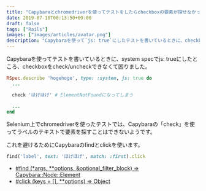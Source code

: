 ```yaml
---
title: "Capybaraとchromedriverを使ってテストをしたらcheckboxの要素が探せなかった"
date: 2019-07-10T00:13:50+09:00
draft: false
tags: ["Rails"]
images: ["images/articles/avatar.png"]
description: "Capybaraを使って`js: true`にしたテストを書いているときに、checkboxがチェックできずにハマりました。Selenium上でchromdrverを使ったテストでは、Capybaraの「check」を使ってラベルのテキストで要素を探すことはできないようで、ElementNotFoundになってしまいます。これを避けるための書き方を紹介します。"
---
```


Capybaraを使ってテストを書いているときに、system specでjs: trueにしたところ、checkboxをcheck/uncheckできなくて困りました。

```ruby
RSpec.describe 'hogehoge', type: :system, js: true do
  ...

  check 'ほげほげ' # ElementNotFoundになってしまう

  ...
end
```

Selenium上でchromedriverを使ったテストでは、Capybaraの「check」を使ってラベルのテキストで要素を探すことはできないようです。

これを避けるためにCapybaraのfindとclickを使います。

```ruby
find('label', text: 'ほげほげ', match: :first).click
```
- [#find (*args, **options, &optional_filter_block) ⇒ Capybara::Node::Element](https://rubydoc.info/github/jnicklas/capybara/Capybara/Node/Finders)
- [#click (keys = [], **options) ⇒ Object](https://www.rubydoc.info/github/jnicklas/capybara/Capybara/Driver/Node#click-instance_method)

<div class="iframely-embed"><div class="iframely-responsive" style="height: 140px; padding-bottom: 0;"><a href="https://stackoverflow.com/questions/10613354/how-do-i-click-this-button-in-capybara" data-iframely-url="//cdn.iframe.ly/RVIA3O0"></a></div></div><script async src="//cdn.iframe.ly/embed.js" charset="utf-8"></script>
